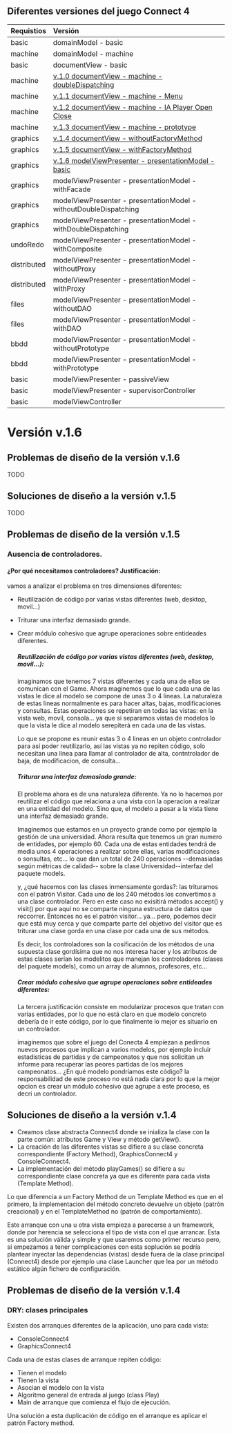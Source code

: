 ## Diferentes versiones del juego Connect 4

| Requistios  | Versión |
|:------------- |:-------------|
| basic  | domainModel - basic|
| machine | domainModel - machine |
| basic | documentView - basic |
| machine | [v.1.0 documentView - machine - doubleDispatching](https://github.com/js-rom/connect4/tree/v.1.0) |
| machine | [v.1.1 documentView - machine - Menu](https://github.com/js-rom/connect4/tree/v.1.1) |
| machine | [v.1.2 documentView - machine - IA Player Open Close](https://github.com/js-rom/connect4/tree/v.1.2) |
| machine | [v.1.3 documentView - machine - prototype](https://github.com/js-rom/connect4/tree/v.1.3) |
| graphics | [v.1.4 documentView - withoutFactoryMethod](https://github.com/js-rom/connect4/tree/v.1.4) |
| graphics | [v.1.5 documentView - withFactoryMethod](https://github.com/js-rom/connect4/tree/v.1.5) |
| graphics | [v.1.6 modelViewPresenter - presentationModel - basic](https://github.com/js-rom/connect4/tree/v.1.6) |
| graphics | modelViewPresenter - presentationModel - withFacade |
| graphics | modelViewPresenter - presentationModel - withoutDoubleDispatching |
| graphics | modelViewPresenter - presentationModel - withDoubleDispatching |
| undoRedo | modelViewPresenter - presentationModel - withComposite |
| distributed | modelViewPresenter - presentationModel - withoutProxy |
| distributed | modelViewPresenter - presentationModel - withProxy |
| files | modelViewPresenter - presentationModel - withoutDAO |
| files | modelViewPresenter - presentationModel - withDAO |
| bbdd | modelViewPresenter - presentationModel - withoutPrototype |
| bbdd | modelViewPresenter - presentationModel - withPrototype |
| basic | modelViewPresenter - passiveView |
| basic | modelViewPresenter - supervisorController |
| basic | modelViewController |


# Versión v.1.6

## Problemas de diseño de la versión v.1.6

TODO

## Soluciones de diseño a la versión v.1.5

TODO

## Problemas de diseño de la versión v.1.5

### Ausencia de controladores.

#### ¿Por qué necesitamos controladores? Justificación:
   
vamos a analizar el problema en tres dimensiones diferentes:
 - Reutilización de código por varias vistas diferentes (web, desktop, movil...)
 - Triturar una interfaz demasiado grande.
 - Crear módulo cohesivo que agrupe operaciones sobre entideades diferentes.

    ##### Reutilización de código por varias vistas diferentes (web, desktop, movil...):
    imaginamos que tenemos 7 vistas diferentes y cada una de ellas se comunican con el Game. Ahora maginemos que lo que cada una de las vistas le dice al modelo se compone de unas 3 o 4 lineas. La naturaleza de estas lineas normalmente es para hacer altas, bajas, modificaciones y consultas. Estas operaciones se repetiran en todas las vistas: en la vista web, movil, consola... ya que si separamos vistas de modelos lo que la vista le dice al modelo serepiterá en cada una de las vistas.

     Lo que se propone es reunir estas 3 o 4 lineas en un objeto controlador para así poder reutilizarlo, así las vistas ya no repiten código, solo necesitan una línea para llamar al  controlador de alta, contntrolador de baja, de modificacion, de consulta...
    
    ##### Triturar una interfaz demasiado grande:
    El problema ahora es de una naturaleza diferente. Ya no lo hacemos por reutilizar el código que relaciona a una vista con la operacion a realizar en una entidad del modelo. Sino que, el modelo a pasar a la vista tiene una interfaz demasiado grande.

    Imaginemos que estamos en un proyecto grande como por ejemplo la gestión de una universidad. Ahora resulta que tenemos un gran numero de entidades, por ejemplo 60. Cada una de estas entidades tendrá de media unos 4 operaciones a realizar sobre ellas, varias modificaciones o sonsultas, etc... lo que dan un total de 240 operaciones --demasiadas según métricas de calidad-- sobre la clase Universidad--interfaz del paquete models.

    y, ¿qué hacemos con las clases inmensamente gordas?: las trituramos con el patrón Visitor. Cada uno de los 240 métodos los convertimos a una clase controlador. Pero en este caso no exisitirá métodos accept() y visit() por que aquí no se comparte ninguna estructura de datos que reccorrer. Entonces no es el patrón visitor... ya... pero, podemos decir que está muy cerca y que comparte parte del objetivo del visitor que es triturar una clase gorda en una clase por cada una de sus métodos.

    Es decir, los controladores son la cosificación de los métodos de una supuesta clase gordísima que no nos interesa hacer y los atributos de estas clases serían los modelitos que manejan los controladores (clases del paquete models), como un array de alumnos, profesores, etc...

    ##### Crear módulo cohesivo que agrupe operaciones sobre entideades diferentes:
    La tercera justificación consiste en modularizar procesos que tratan con varias entidades, por lo que no está claro en que modelo concreto debería de ir este código, por lo que finalmente lo mejor es situarlo en un controlador.

    imaginemos que sobre el juego del Conecta 4 empiezan a pedirnos nuevos procesos que implican a varios modelos, por ejemplo incluir estadisticas de partidas y de campeonatos y que nos solicitan un informe para recuperar las peores partidas de los mejores campeonatos... ¿En qué modelo pondríamos este código? la responsabilidad de este proceso no está nada clara por lo que la mejor opcion es crear un módulo cohesivo que agrupe a este proceso, es decri un controlador.


## Soluciones de diseño a la versión v.1.4

- Creamos clase abstracta Connect4 donde se inializa la clase con la parte común: atributos Game y View y método getView().
- La creación de las diferentes vistas se difiere a su clase concreta correspondiente (Factory Method), GraphicsConnect4 y ConsoleConnect4.
- La implementación del método playGames() se difiere a su correspondiente clase concreta ya que es diferente para cada vista (Template Method).

Lo que diferencia a un Factory Method de un Template Method es que en el primero, la implementacion del método concreto devuelve un objeto (patrón creacional) y en el TemplateMethod no (patrón de comportamiento).

Este arranque con una u otra vista empieza a parecerse a un framework, donde por herencia se selecciona el tipo de vista con el que arrancar. Esta es una solución válida y simple y que usaremos como primer recurso pero, si empezamos a tener complicaciones con esta soplución se podría plantear inyectar las dependencias (vistas) desde fuera de la clase principal (Connect4) desde por ejemplo una clase Launcher que lea por un método estático algún fichero de configuración.

## Problemas de diseño de la versión v.1.4

### DRY: clases principales

Existen dos arranques diferentes de la aplicación, uno para cada vista:
- ConsoleConnect4
- GraphicsConnect4

Cada una de estas clases de arranque repiten código:
- Tienen el modelo
- Tienen la vista
- Asocian el modelo con la vista
- Algoritmo general de entrada al juego (class Play)
- Main de arranque que comienza el flujo de ejecución.

Una solución a esta duplicación de código en el arranque es aplicar el patrón Factory method.



